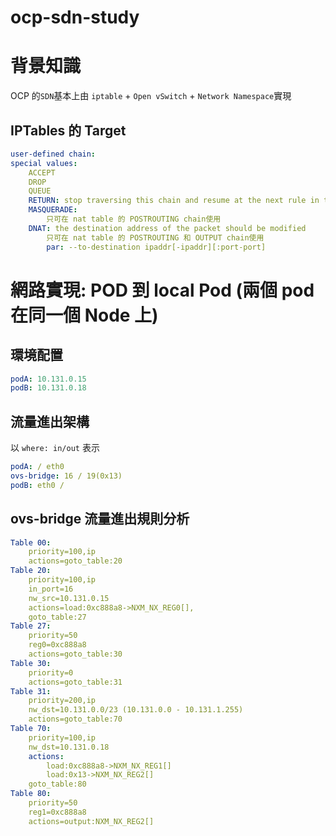 # ocp-sdn-study

# 背景知識

OCP 的`SDN`基本上由 `iptable` + `Open vSwitch` + `Network Namespace`實現

## IPTables 的 Target

```yaml
user-defined chain:
special values:
    ACCEPT
    DROP
    QUEUE
    RETURN: stop traversing this chain and resume at the next rule in the previous (calling) chain.
    MASQUERADE:
        只可在 nat table 的 POSTROUTING chain使用
    DNAT: the destination address of the packet should be modified
        只可在 nat table 的 POSTROUTING 和 OUTPUT chain使用
        par: --to-destination ipaddr[-ipaddr][:port-port]
```

# 網路實現: POD 到 local Pod (兩個 pod 在同一個 Node 上)

## 環境配置

```yaml
podA: 10.131.0.15
podB: 10.131.0.18
```

## 流量進出架構

以 `where: in/out` 表示

```yaml
podA: / eth0
ovs-bridge: 16 / 19(0x13)
podB: eth0 /
```

## ovs-bridge 流量進出規則分析

```yaml
Table 00:
    priority=100,ip
    actions=goto_table:20
Table 20:
    priority=100,ip
    in_port=16
    nw_src=10.131.0.15
    actions=load:0xc888a8->NXM_NX_REG0[],
    goto_table:27
Table 27:
    priority=50
    reg0=0xc888a8
    actions=goto_table:30
Table 30:
    priority=0
    actions=goto_table:31
Table 31:
    priority=200,ip
    nw_dst=10.131.0.0/23 (10.131.0.0 - 10.131.1.255)
    actions=goto_table:70
Table 70:
    priority=100,ip
    nw_dst=10.131.0.18
    actions:
        load:0xc888a8->NXM_NX_REG1[]
        load:0x13->NXM_NX_REG2[]
    goto_table:80
Table 80:
    priority=50
    reg1=0xc888a8
    actions=output:NXM_NX_REG2[]
```
